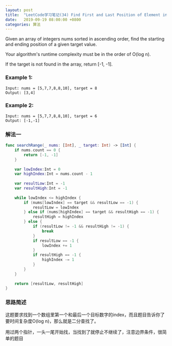 ```yaml
---
layout: post
title:  "LeetCode学习笔记(34) Find First and Last Position of Element in Sorted Array"
date:   2019-09-19 08:00:00 +0800
categories: 算法
---
```


Given an array of integers nums sorted in ascending order, find the starting and ending position of a given target value.

Your algorithm's runtime complexity must be in the order of O(log n).

If the target is not found in the array, return [-1, -1].

### Example 1:

```
Input: nums = [5,7,7,8,8,10], target = 8
Output: [3,4]
```

### Example 2:

```
Input: nums = [5,7,7,8,8,10], target = 6
Output: [-1,-1]
```

### 解法一

```swift
func searchRange(_ nums: [Int], _ target: Int) -> [Int] {
    if nums.count == 0 {
        return [-1, -1]
    }
    
    var lowIndex:Int = 0
    var highIndex:Int = nums.count - 1
    
    var resultLow:Int = -1
    var resultHigh:Int = -1
    
    while lowIndex <= highIndex {
        if (nums[lowIndex] == target && resultLow == -1) {
            resultLow = lowIndex
        } else if (nums[highIndex] == target && resultHigh == -1) {
            resultHigh = highIndex
        } else {
            if (resultLow != -1 && resultHigh != -1) {
                break
            }
            if resultLow == -1 {
                lowIndex += 1
            }
            if resultHigh == -1 {
                highIndex -= 1
            }
        }
    }
    
    return [resultLow, resultHigh]
}
```

### 思路简述

这题要求找到一个数组里第一个和最后一个目标数字的index，而且题目告诉你了要时间复杂度O(log n)，那么就是二分查找了。

用过两个指针，一头一尾开始找，当找到了就停止不继续了，注意边界条件，很简单的题目

